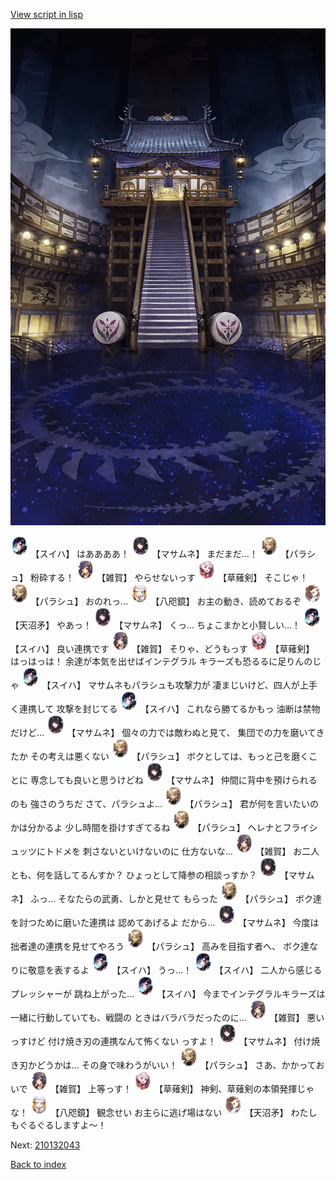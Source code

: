 [View script in lisp](../scripts/210132041.txt)

![masamune_arena.png](../images/backgrounds/masamune_arena.png)

<img src="../images/units/5401721.png" alt="5401721.png" height="34"/>
【スイハ】
はああああ！

<img src="../images/units/5100131.png" alt="5100131.png" height="34"/>
【マサムネ】
まだまだ…！

<img src="../images/units/5200431.png" alt="5200431.png" height="34"/>
【パラシュ】
粉砕する！

<img src="../images/units/502411.png" alt="502411.png" height="34"/>
【雑賀】
やらせないっす

<img src="../images/units/100441.png" alt="100441.png" height="34"/>
【草薙剣】
そこじゃ！

<img src="../images/units/5200431.png" alt="5200431.png" height="34"/>
【パラシュ】
おのれっ…

<img src="../images/units/500331.png" alt="500331.png" height="34"/>
【八咫鏡】
お主の動き、読めておるぞ

<img src="../images/units/300431.png" alt="300431.png" height="34"/>
【天沼矛】
やあっ！

<img src="../images/units/5100131.png" alt="5100131.png" height="34"/>
【マサムネ】
くっ…
ちょこまかと小賢しい…！

<img src="../images/units/5401721.png" alt="5401721.png" height="34"/>
【スイハ】
良い連携です

<img src="../images/units/502411.png" alt="502411.png" height="34"/>
【雑賀】
そりゃ、どうもっす

<img src="../images/units/100441.png" alt="100441.png" height="34"/>
【草薙剣】
はっはっは！
余達が本気を出せばインテグラル
キラーズも恐るるに足りんのじゃ

<img src="../images/units/5401721.png" alt="5401721.png" height="34"/>
【スイハ】
マサムネもパラシュも攻撃力が
凄まじいけど、四人が上手く連携して
攻撃を封じてる

<img src="../images/units/5401721.png" alt="5401721.png" height="34"/>
【スイハ】
これなら勝てるかもっ
油断は禁物だけど…

<img src="../images/units/5100131.png" alt="5100131.png" height="34"/>
【マサムネ】
個々の力では敵わぬと見て、
集団での力を磨いてきたか
その考えは悪くない

<img src="../images/units/5200431.png" alt="5200431.png" height="34"/>
【パラシュ】
ボクとしては、もっと己を磨くことに
専念しても良いと思うけどね

<img src="../images/units/5100131.png" alt="5100131.png" height="34"/>
【マサムネ】
仲間に背中を預けられるのも
強さのうちだ
さて、パラシュよ…

<img src="../images/units/5200431.png" alt="5200431.png" height="34"/>
【パラシュ】
君が何を言いたいのかは分かるよ
少し時間を掛けすぎてるね

<img src="../images/units/5200431.png" alt="5200431.png" height="34"/>
【パラシュ】
ヘレナとフライシュッツにトドメを
刺さないといけないのに
仕方ないな…

<img src="../images/units/502411.png" alt="502411.png" height="34"/>
【雑賀】
お二人とも、何を話してるんすか？
ひょっとして降参の相談っすか？

<img src="../images/units/5100131.png" alt="5100131.png" height="34"/>
【マサムネ】
ふっ…
そなたらの武勇、しかと見せて
もらった

<img src="../images/units/5200431.png" alt="5200431.png" height="34"/>
【パラシュ】
ボク達を討つために磨いた連携は
認めてあげるよ
だから…

<img src="../images/units/5100131.png" alt="5100131.png" height="34"/>
【マサムネ】
今度は拙者達の連携を見せてやろう

<img src="../images/units/5200431.png" alt="5200431.png" height="34"/>
【パラシュ】
高みを目指す者へ、
ボク達なりに敬意を表するよ

<img src="../images/units/5401721.png" alt="5401721.png" height="34"/>
【スイハ】
うっ…！

<img src="../images/units/5401721.png" alt="5401721.png" height="34"/>
【スイハ】
二人から感じるプレッシャーが
跳ね上がった…

<img src="../images/units/5401721.png" alt="5401721.png" height="34"/>
【スイハ】
今までインテグラルキラーズは
一緒に行動していても、戦闘の
ときはバラバラだったのに…

<img src="../images/units/502411.png" alt="502411.png" height="34"/>
【雑賀】
悪いっすけど
付け焼き刃の連携なんて怖くない
っすよ！

<img src="../images/units/5100131.png" alt="5100131.png" height="34"/>
【マサムネ】
付け焼き刃かどうかは…
その身で味わうがいい！

<img src="../images/units/5200431.png" alt="5200431.png" height="34"/>
【パラシュ】
さあ、かかっておいで

<img src="../images/units/502411.png" alt="502411.png" height="34"/>
【雑賀】
上等っす！

<img src="../images/units/100441.png" alt="100441.png" height="34"/>
【草薙剣】
神剣、草薙剣の本領発揮じゃな！

<img src="../images/units/500331.png" alt="500331.png" height="34"/>
【八咫鏡】
観念せい
お主らに逃げ場はない

<img src="../images/units/300431.png" alt="300431.png" height="34"/>
【天沼矛】
わたしもぐるぐるしますよ～！

Next: [210132043](210132043.md)

[Back to index](index.md)
